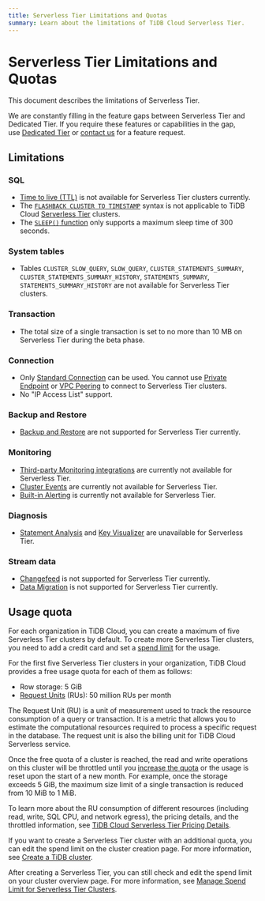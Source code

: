 ```yaml
---
title: Serverless Tier Limitations and Quotas
summary: Learn about the limitations of TiDB Cloud Serverless Tier.
---
```


# Serverless Tier Limitations and Quotas

<!-- markdownlint-disable MD026 -->

This document describes the limitations of Serverless Tier.

We are constantly filling in the feature gaps between Serverless Tier and Dedicated Tier. If you require these features or capabilities in the gap, use [Dedicated Tier](/tidb-cloud/select-cluster-tier.md#dedicated-tier) or [contact us](https://www.pingcap.com/contact-us/?from=en) for a feature request.

## Limitations

### SQL

- [Time to live (TTL)](/time-to-live.md) is not available for Serverless Tier clusters currently.
- The [`FLASHBACK CLUSTER TO TIMESTAMP`](/sql-statements/sql-statement-flashback-to-timestamp.md) syntax is not applicable to TiDB Cloud [Serverless Tier](/tidb-cloud/select-cluster-tier.md#serverless-tier-beta) clusters.
- The [`SLEEP()` function](/functions-and-operators/miscellaneous-functions.md) only supports a maximum sleep time of 300 seconds.

### System tables

- Tables `CLUSTER_SLOW_QUERY`, `SLOW_QUERY`, `CLUSTER_STATEMENTS_SUMMARY`, `CLUSTER_STATEMENTS_SUMMARY_HISTORY`, `STATEMENTS_SUMMARY`, `STATEMENTS_SUMMARY_HISTORY` are not available for Serverless Tier clusters.

### Transaction

- The total size of a single transaction is set to no more than 10 MB on Serverless Tier during the beta phase.

### Connection

- Only [Standard Connection](/tidb-cloud/connect-via-standard-connection.md) can be used. You cannot use [Private Endpoint](/tidb-cloud/set-up-private-endpoint-connections.md) or [VPC Peering](/tidb-cloud/set-up-vpc-peering-connections.md) to connect to Serverless Tier clusters. 
- No "IP Access List" support.

### Backup and Restore

- [Backup and Restore](/tidb-cloud/backup-and-restore.md) are not supported for Serverless Tier currently.

### Monitoring

- [Third-party Monitoring integrations](/tidb-cloud/third-party-monitoring-integrations.md) are currently not available for Serverless Tier.
- [Cluster Events](/tidb-cloud/tidb-cloud-events.md) are currently not available for Serverless Tier.
- [Built-in Alerting](/tidb-cloud/monitor-built-in-alerting.md) is currently not available for Serverless Tier.

### Diagnosis

- [Statement Analysis](/tidb-cloud/tune-performance.md#statement-analysis) and [Key Visualizer](/tidb-cloud/tune-performance.md#key-visualizer) are unavailable for Serverless Tier.

### Stream data

* [Changefeed](/tidb-cloud/changefeed-overview.md) is not supported for Serverless Tier currently.
* [Data Migration](/tidb-cloud/migrate-from-mysql-using-data-migration.md) is not supported for Serverless Tier currently.

## Usage quota

For each organization in TiDB Cloud, you can create a maximum of five Serverless Tier clusters by default. To create more Serverless Tier clusters, you need to add a credit card and set a [spend limit](/tidb-cloud/tidb-cloud-glossary.md#spend-limit) for the usage.

For the first five Serverless Tier clusters in your organization, TiDB Cloud provides a free usage quota for each of them as follows:

- Row storage: 5 GiB
- [Request Units](/tidb-cloud/tidb-cloud-glossary.md#request-unit) (RUs): 50 million RUs per month

The Request Unit (RU) is a unit of measurement used to track the resource consumption of a query or transaction. It is a metric that allows you to estimate the computational resources required to process a specific request in the database. The request unit is also the billing unit for TiDB Cloud Serverless service.

Once the free quota of a cluster is reached, the read and write operations on this cluster will be throttled until you [increase the quota](/tidb-cloud/manage-serverless-spend-limit.md#update-spend-limit) or the usage is reset upon the start of a new month. For example, once the storage exceeds 5 GiB, the maximum size limit of a single transaction is reduced from 10 MiB to 1 MiB.

To learn more about the RU consumption of different resources (including read, write, SQL CPU, and network egress), the pricing details, and the throttled information, see [TiDB Cloud Serverless Tier Pricing Details](https://www.pingcap.com/tidb-cloud-serverless-pricing-details).

If you want to create a Serverless Tier cluster with an additional quota, you can edit the spend limit on the cluster creation page. For more information, see [Create a TiDB cluster](/tidb-cloud/create-tidb-cluster.md#step-4-create-a-tidb-cluster).

After creating a Serverless Tier, you can still check and edit the spend limit on your cluster overview page. For more information, see [Manage Spend Limit for Serverless Tier Clusters](/tidb-cloud/manage-serverless-spend-limit.md).